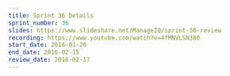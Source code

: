 ```yaml
---
title: Sprint 36 Details
sprint_number: 36
slides: https://www.slideshare.net/ManageIQ/sprint-36-review
recording: https://www.youtube.com/watch?v=4fMNVLSN380
start_date: 2016-01-26
end_date: 2016-02-15
review_date: 2016-02-17
---
```

